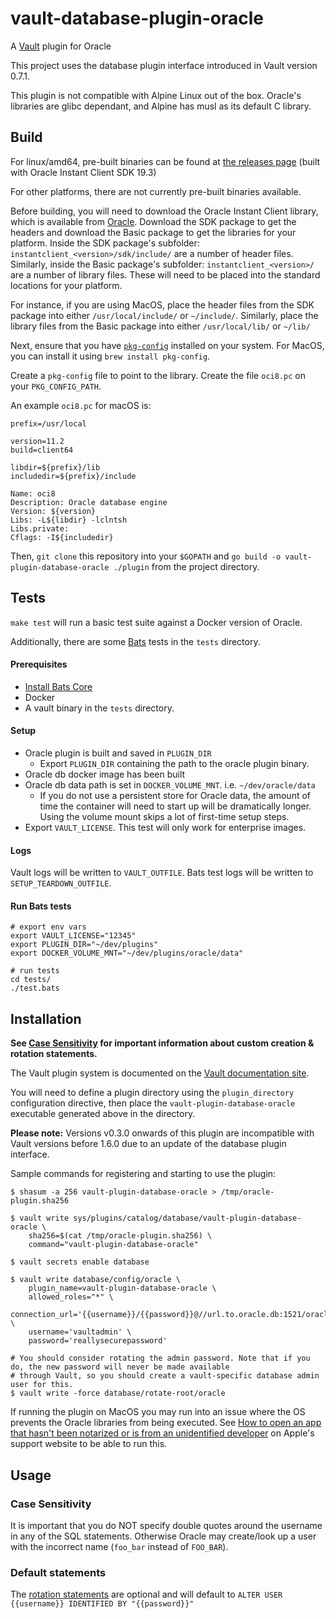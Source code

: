 # vault-database-plugin-oracle

A [Vault](https://www.vaultproject.io) plugin for Oracle

This project uses the database plugin interface introduced in Vault version 0.7.1.

This plugin is not compatible with Alpine Linux out of the box. Oracle's libraries are glibc dependant, and Alpine has musl as its default C library.

## Build

For linux/amd64, pre-built binaries can be found at [the releases page](https://releases.hashicorp.com/vault-plugin-database-oracle/) (built with Oracle Instant Client SDK 19.3)

For other platforms, there are not currently pre-built binaries available.

Before building, you will need to download the Oracle Instant Client library, which is available from
[Oracle](http://www.oracle.com/technetwork/database/features/instant-client/index-097480.html). Download the SDK package to get the headers and
download the Basic package to get the libraries for your platform. Inside the SDK package's subfolder: `instantclient_<version>/sdk/include/` are a
number of header files. Similarly, inside the Basic package's subfolder: `instantclient_<version>/` are a number of library files. These will need to
be placed into the standard locations for your platform.

For instance, if you are using MacOS, place the header files from the SDK package into either `/usr/local/include/` or `~/include/`.
Similarly, place the library files from the Basic package into either `/usr/local/lib/` or `~/lib/`

Next, ensure that you have [`pkg-config`](https://www.freedesktop.org/wiki/Software/pkg-config/) installed on your system. For MacOS, you can install
it using `brew install pkg-config`.

Create a `pkg-config` file to point to the library. Create the file `oci8.pc` on your `PKG_CONFIG_PATH`.

An example `oci8.pc` for macOS is:

```
prefix=/usr/local

version=11.2
build=client64

libdir=${prefix}/lib
includedir=${prefix}/include

Name: oci8
Description: Oracle database engine
Version: ${version}
Libs: -L${libdir} -lclntsh
Libs.private:
Cflags: -I${includedir}
```

Then, `git clone` this repository into your `$GOPATH` and `go build -o vault-plugin-database-oracle ./plugin` from the project directory.

## Tests

`make test` will run a basic test suite against a Docker version of Oracle.

Additionally, there are some [Bats](https://github.com/bats-core/bats-core) tests in the `tests` directory.

#### Prerequisites

- [Install Bats Core](https://bats-core.readthedocs.io/en/stable/installation.html)
- Docker
- A vault binary in the `tests` directory.

#### Setup

- Oracle plugin is built and saved in `PLUGIN_DIR`
    - Export `PLUGIN_DIR` containing the path to the oracle plugin binary.
- Oracle db docker image has been built
- Oracle db data path is set in `DOCKER_VOLUME_MNT`. i.e. `~/dev/oracle/data`
    - If you do not use a persistent store for Oracle data, the amount of time
      the container will need to start up will be dramatically longer. Using
      the volume mount skips a lot of first-time setup steps.
- Export `VAULT_LICENSE`. This test will only work for enterprise images.

#### Logs

Vault logs will be written to `VAULT_OUTFILE`. Bats test logs will be written to
`SETUP_TEARDOWN_OUTFILE`.

#### Run Bats tests

```
# export env vars
export VAULT_LICENSE="12345"
export PLUGIN_DIR="~/dev/plugins"
export DOCKER_VOLUME_MNT="~/dev/plugins/oracle/data"

# run tests
cd tests/
./test.bats
```


## Installation

**See [Case Sensitivity](#case-sensitivity) for important information about custom creation & rotation statements.**

The Vault plugin system is documented on the [Vault documentation site](https://www.vaultproject.io/docs/internals/plugins.html).

You will need to define a plugin directory using the `plugin_directory` configuration directive, then place the
`vault-plugin-database-oracle` executable generated above in the directory.

**Please note:** Versions v0.3.0 onwards of this plugin are incompatible with Vault versions before 1.6.0 due to an update of the database plugin interface.

Sample commands for registering and starting to use the plugin:

```
$ shasum -a 256 vault-plugin-database-oracle > /tmp/oracle-plugin.sha256

$ vault write sys/plugins/catalog/database/vault-plugin-database-oracle \
    sha256=$(cat /tmp/oracle-plugin.sha256) \
    command="vault-plugin-database-oracle"

$ vault secrets enable database

$ vault write database/config/oracle \
    plugin_name=vault-plugin-database-oracle \
    allowed_roles="*" \
    connection_url='{{username}}/{{password}}@//url.to.oracle.db:1521/oracle_service' \
    username='vaultadmin' \
    password='reallysecurepassword'

# You should consider rotating the admin password. Note that if you do, the new password will never be made available
# through Vault, so you should create a vault-specific database admin user for this.
$ vault write -force database/rotate-root/oracle
```

If running the plugin on MacOS you may run into an issue where the OS prevents the Oracle libraries from being executed.
See [How to open an app that hasn't been notarized or is from an unidentified developer](https://support.apple.com/en-us/HT202491)
on Apple's support website to be able to run this.

## Usage

### Case Sensitivity

It is important that you do NOT specify double quotes around the username in any of the SQL statements.
Otherwise Oracle may create/look up a user with the incorrect name (`foo_bar` instead of `FOO_BAR`).

### Default statements

The [rotation statements](https://www.vaultproject.io/api/secret/databases/index.html#rotation_statements) are optional
and will default to `ALTER USER {{username}} IDENTIFIED BY "{{password}}"`
